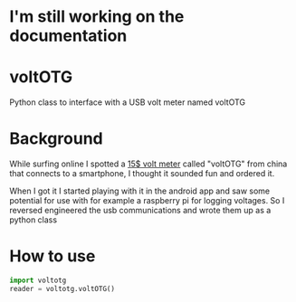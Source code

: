 # I'm still working on the documentation 


# voltOTG
Python class to interface with a USB volt meter named voltOTG


# Background
While surfing online I spotted a [15$ volt meter](https://pcsensor.com/android-thermometer/mobile-phone-voltmeter-voltotg.html) called "voltOTG" from china that connects to a smartphone, I thought it sounded fun and ordered it.

When I got it I started playing with it in the android app and saw some potential for use with for example a raspberry pi for logging voltages. So I reversed engineered the usb communications and wrote them up as a python class


# How to use

```python
import voltotg
reader = voltotg.voltOTG()
```
